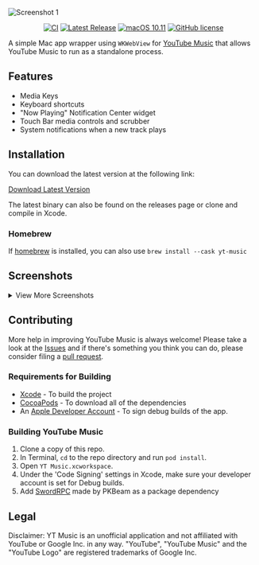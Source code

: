 ![Screenshot 1](screenshots/screenshot-1.png)

<span align="center">

[![CI](https://github.com/steve228uk/YouTube-Music/actions/workflows/CI.yml/badge.svg)](https://github.com/steve228uk/YouTube-Music/actions/workflows/CI.yml) [![Latest Release](https://img.shields.io/github/v/release/steve228uk/YouTube-Music?color=yellow)](https://github.com/steve228uk/YouTube-Music/releases) [![macOS 10.11](https://img.shields.io/badge/platform-macOS%2010.11-blueviolet)](https://github.com/steve228uk/YouTube-Music/releases) [![GitHub license](https://img.shields.io/badge/license-MIT-blue.svg)](https://raw.githubusercontent.com/steve228uk/YouTube-Music/master/LICENSE)

</span>

A simple Mac app wrapper using `WKWebView` for [YouTube Music](https://music.youtube.com) that allows YouTube Music to run as a standalone process. 

## Features

- Media Keys
- Keyboard shortcuts
- "Now Playing" Notification Center widget
- Touch Bar media controls and scrubber
- System notifications when a new track plays

## Installation

You can download the latest version at the following link:

[Download Latest Version](https://github.com/steve228uk/YouTube-Music/releases/latest)

The latest binary can also be found on the releases page or clone and compile in Xcode.

### Homebrew

If [homebrew](https://brew.sh) is installed, you can also use `brew install --cask yt-music`

## Screenshots

<details><summary>View More Screenshots</summary>
<p>


![Screenshot 2](screenshots/screenshot-2.png)
![Screenshot 3](screenshots/screenshot-3.png)
![Screenshot 4](screenshots/screenshot-4.png)

</p>
</details>

## Contributing

More help in improving YouTube Music is always welcome! Please take a look at the [Issues](https://github.com/steve228uk/YouTube-Music/issues) and if there's something you think you can do, please consider filing a [pull request](https://github.com/steve228uk/YouTube-Music/pulls).

### Requirements for Building

* [Xcode](http://developer.apple.com/download/more/) - To build the project
* [CocoaPods](https://cocoapods.org) - To download all of the dependencies
* An [Apple Developer Account](https://developer.apple.com) - To sign debug builds of the app.

### Building YouTube Music

1. Clone a copy of this repo.
2. In Terminal, `cd` to the repo directory and run `pod install`.
3. Open `YT Music.xcworkspace`.
4. Under the 'Code Signing' settings in Xcode, make sure your developer account is set for Debug builds.
5. Add [SwordRPC](https://github.com/PKBeam/SwordRPC) made by PKBeam as a package dependency

## Legal

Disclaimer: YT Music is an unofficial application and not affiliated with YouTube or Google Inc. in any way. "YouTube", "YouTube Music" and the "YouTube Logo" are registered trademarks of Google Inc.
